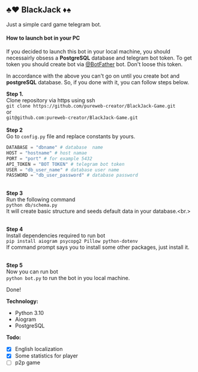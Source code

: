 ## ♣️♥️ BlackJack ♦️♠️

Just a simple card game telegram bot.

#### **How to launch bot in your PC**
If you decided to launch this bot in your local machine, you should necessairly obsess a **PostgreSQL** database and telegram bot token.
To get token you should create bot via [@BotFather](https://t.me/BotFather) bot. Don't loose this token.

In accordance with the above you can't go on until you create bot and **postgreSQL** database.
So, if you done with it, you can follow steps below.

**Step 1.**<br> Clone repository via https using ssh<br>
```git clone https://github.com/pureweb-creator/BlackJack-Game.git```<br>
or<br>
```git@github.com:pureweb-creator/BlackJack-Game.git```<br>
<br>**Step 2**<br>
Go to ```config.py``` file and replace constants by yours.<br>
```python
DATABASE = "dbname" # database  name
HOST = "hostname" # host namae
PORT = "port" # for example 5432
API_TOKEN = "BOT TOKEN" # telegram bot token
USER = "db_user_name" # database user name
PASSWORD = "db_user_password" # database password
```
<br>**Step 3**<br>
Run the following command<br>
```python db/schema.py```<br>
It will create basic structure and seeds default data in your database.<br.>

<br>**Step 4**<br>
Install dependencies required to run bot<br>
```pip install aiogram psycopg2 Pillow python-dotenv```<br>
If command prompt says you to install some other packages, just install it.<br>

<br>**Step 5**<br>
Now you can run bot<br>
```python bot.py``` to run the bot in you local machine.<br>

Done!

**Technology:**
- Python 3.10
- Aiogram
- PostgreSQL

**Todo:**
- [x] English localization
- [x] Some statistics for player
- [ ] p2p game